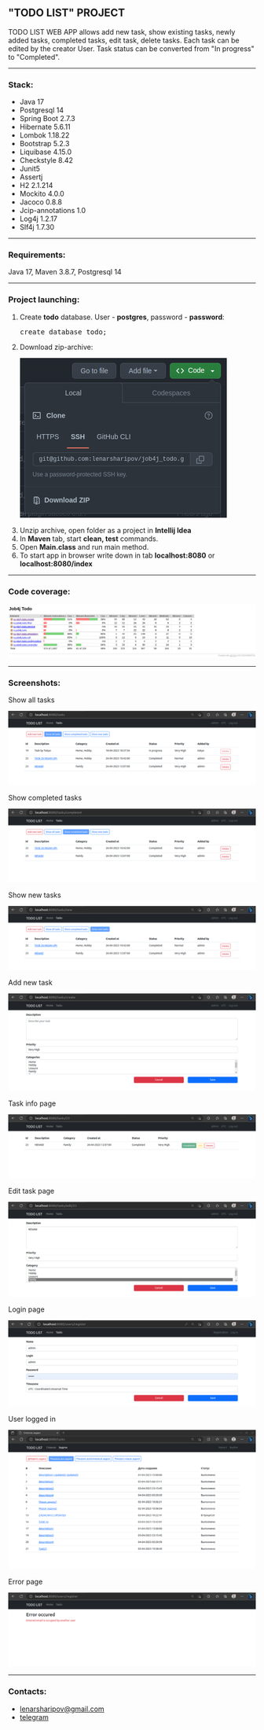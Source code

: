 ## "TODO LIST" PROJECT

TODO LIST WEB APP allows add new task, show existing tasks, newly added tasks, completed tasks, edit task, delete tasks.
Each task can be edited by the creator User. Task status can be converted from "In progress" to "Completed".

____________________________________________
<h3>Stack:</h3>
<ul>
    <li>Java 17</li>
    <li>Postgresql 14</li>
    <li>Spring Boot 2.7.3</li>
    <li>Hibernate 5.6.11</li>
    <li>Lombok 1.18.22</li>
    <li>Bootstrap 5.2.3</li>
    <li>Liquibase 4.15.0</li>
    <li>Checkstyle 8.42</li>
    <li>Junit5</li>
    <li>Assertj</li>
    <li>H2 2.1.214</li> 
    <li>Mockito 4.0.0</li> 
    <li>Jacoco 0.8.8</li> 
    <li>Jcip-annotations 1.0</li>
    <li>Log4j 1.2.17</li>
    <li>Slf4j 1.7.30</li>
</ul>

____________________________________________
<h3>Requirements:</h3>
Java 17, Maven 3.8.7, Postgresql 14

____________________________________________
<h3>Project launching:</h3>
<ol>
    <li>Create <b>todo</b> database. User - <b>postgres</b>, password - <b>password</b>:</li>
    <pre>create database todo;</pre>
    <li>Download zip-archive:</li>
    <pre><img src="/src/main/resources/static/img/readme/screenshots/zip_archive_git.png" title="Download Zip-archive"/></pre>
    <li>Unzip archive, open folder as a project in <b>Intellij Idea</b></li>
    <li>In <b>Maven</b> tab, start <b>clean, test</b> commands.</li>
    <li>Open <b>Main.class</b> and run main method.</li>
    <li>To start app in browser write down in tab <b>localhost:8080</b> or <b>localhost:8080/index</b></li>
</ol>

____________________________________________
<h3>Code coverage:</h3>
<img src="/src/main/resources/static/img/readme/screenshots/jacoco.png" title="Jacoco"/>

____________________________________________
<h3>Screenshots:</h3>
<p>Show all tasks</p>
<img src="/src/main/resources/static/img/readme/screenshots/all_tasks.png" title="All tasks page"/>
<br>
<p>Show completed tasks</p>
<img src="/src/main/resources/static/img/readme/screenshots/completed_tasks.png" title="Completed tasks page"/>
<br>
<p>Show new tasks</p>
<img src="/src/main/resources/static/img/readme/screenshots/new_tasks.png" title="New tasks page"/>
<br>
<p>Add new task</p>
<img src="/src/main/resources/static/img/readme/screenshots/add_task.png" title="Add new task page"/>
<br>
<p>Task info page</p>
<img src="/src/main/resources/static/img/readme/screenshots/task_detailed_info.png" title="Task info"/>
<br>
<p>Edit task page</p>
<img src="/src/main/resources/static/img/readme/screenshots/task_edit.png" title="Task edit page"/>
<br>
<p>Login page</p>
<img src="/src/main/resources/static/img/readme/screenshots/login_page.png" title="Login page"/>
<br>
<p>User logged in</p>
<img src="/src/main/resources/static/img/readme/screenshots/loggedin.png" title="User logged in"/>
<br>
<p>Error page</p>
<img src="/src/main/resources/static/img/readme/screenshots/login_error.png" title="Login error"/>
<br>

____________________________________________
<h3>Contacts:</h3>
<ul>
    <li><a href="mailto:lenarsharipov@gmail.com">lenarsharipov@gmail.com</a></li>
    <li><a href="https://t.me/LenarSharipov">telegram</a></li>
</ul>
